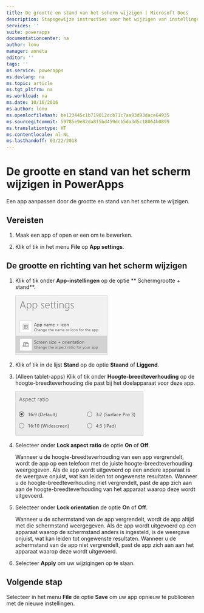 ```yaml
---
title: De grootte en stand van het scherm wijzigen | Microsoft Docs
description: Stapsgewijze instructies voor het wijzigen van instellingen zoals de grootte en stand van het scherm
services: ''
suite: powerapps
documentationcenter: na
author: lonu
manager: anneta
editor: ''
tags: ''
ms.service: powerapps
ms.devlang: na
ms.topic: article
ms.tgt_pltfrm: na
ms.workload: na
ms.date: 10/16/2016
ms.author: lonu
ms.openlocfilehash: be123445c1b719012dcb71c7aa93d93dace64935
ms.sourcegitcommit: 59785e9e82da8f5bd459dcb5da3d5c18064b0899
ms.translationtype: HT
ms.contentlocale: nl-NL
ms.lasthandoff: 03/22/2018
---
```

# <a name="change-screen-size-and-orientation-in-powerapps"></a>De grootte en stand van het scherm wijzigen in PowerApps
Een app aanpassen door de grootte en stand van het scherm te wijzigen.

## <a name="prerequisites"></a>Vereisten
1. Maak een app of open er een om te bewerken.

2. Klik of tik in het menu **File** op **App settings**.

## <a name="change-screen-size-and-orientation"></a>De grootte en richting van het scherm wijzigen
1. Klik of tik onder **App-instellingen** op de optie  **	Schermgrootte + stand**.

    ![Optie voor het wijzigen van de grootte en stand van het scherm van een app](./media/set-aspect-ratio-portrait-landscape/size-orientation.png)

2. Klik of tik in de lijst **Stand** op de optie **Staand** of **Liggend**.

3. (Alleen tablet-apps) Klik of tik onder **Hoogte-breedteverhouding** op de hoogte-breedteverhouding die past bij het doelapparaat voor deze app.

    ![De hoogte-breedteverhouding van een tablet-app wijzigen](./media/set-aspect-ratio-portrait-landscape/aspect-tablet.png)

4. Selecteer onder **Lock aspect ratio** de optie **On** of **Off**.

    Wanneer u de hoogte-breedteverhouding van een app vergrendelt, wordt de app op een telefoon met de juiste hoogte-breedteverhouding weergegeven. Als de app wordt uitgevoerd op een andere apparaat is de weergave onjuist, wat kan leiden tot ongewenste resultaten. Wanneer u de hoogte-breedteverhouding niet vergrendelt, past de app zich aan aan de hoogte-breedteverhouding van het apparaat waarop deze wordt uitgevoerd.

5. Selecteer onder **Lock orientation** de optie **On** of **Off**.

    Wanneer u de schermstand van de app vergrendelt, wordt de app altijd met die schermstand weergegeven. Als de app wordt uitgevoerd op een apparaat waarop de schermstand anders is ingesteld, is de weergave onjuist, wat kan leiden tot ongewenste resultaten. Wanneer u de schermstand van de app niet vergrendelt, past de app zich aan aan het apparaat waarop deze wordt uitgevoerd.

6. Selecteer **Apply** om uw wijzigingen op te slaan.

## <a name="next-step"></a>Volgende stap
Selecteer in het menu **File** de optie **Save** om uw app opnieuw te publiceren met de nieuwe instellingen.
